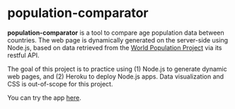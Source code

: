 # population-comparator

**population-comparator** is a tool to compare age population data between countries. The web page is dynamically generated on the server-side using Node.js, based on data retrieved from the [World Population Project](http://www.population.io/) via its restful API.

The goal of this project is to practice using (1) Node.js to generate dynamic web pages, and (2) Heroku to deploy Node.js apps. Data visualization and CSS is out-of-scope for this project.

You can try the app [here](https://sleepy-citadel-38083.herokuapp.com/).